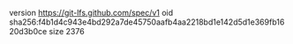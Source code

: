 version https://git-lfs.github.com/spec/v1
oid sha256:f4b1d4c943e4bd292a7de45750aafb4aa2218bd1e142d5d1e369fb1620d3b0ce
size 2376
